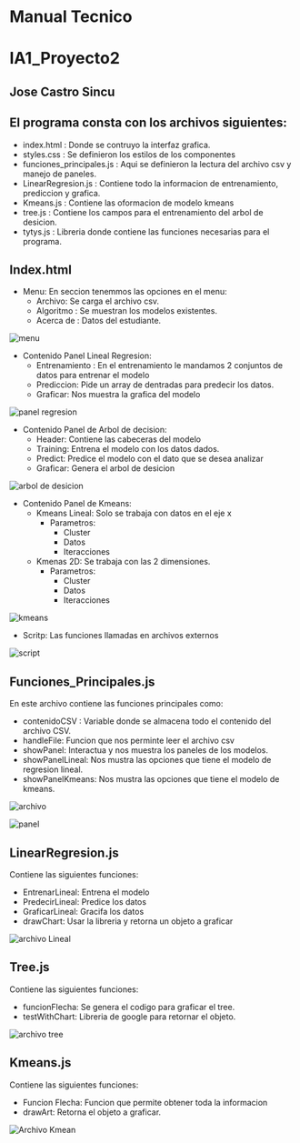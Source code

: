 # Manual Tecnico
# IA1_Proyecto2
## Jose Castro Sincu

## El programa consta con los archivos siguientes:
*   index.html : Donde se contruyo la interfaz grafica.
*   styles.css : Se definieron los estilos de los componentes
*   funciones_principales.js : Aqui se definieron la lectura del archivo csv y manejo de paneles.
*   LinearRegresion.js : Contiene todo la informacion  de entrenamiento, prediccion y grafica.
*   Kmeans.js  : Contiene las oformacion de modelo kmeans
*   tree.js : Contiene los campos para el entrenamiento del arbol de desicion.
*   tytys.js : Libreria donde contiene las funciones necesarias para el programa.

## Index.html
*   Menu: En seccion tenemmos las opciones en el menu:
    *   Archivo: Se carga el archivo csv.
    *   Algoritmo : Se muestran los modelos existentes.
    *   Acerca de : Datos del estudiante.

![menu](./Imagenes/menu.png)

*   Contenido Panel Lineal Regresion:
    *   Entrenamiento : En el entrenamiento le mandamos 2 conjuntos de datos para entrenar el modelo
    *   Prediccion: Pide un array de dentradas para predecir los datos.
    *   Graficar: Nos muestra la grafica del modelo

![panel regresion](./Imagenes/panel_regresion.png)

* Contenido Panel de Arbol de decision:
  * Header: Contiene las cabeceras del modelo
  * Training: Entrena el modelo con los datos dados.
  * Predict: Predice el modelo con el dato que se desea analizar
  * Graficar: Genera el arbol de desicion

![arbol de desicion](./Imagenes/arbol_desicion.png)

* Contenido Panel de Kmeans:
  * Kmeans Lineal: Solo se trabaja con datos en el eje x
    * Parametros:
      * Cluster
      * Datos
      * Iteracciones
  * Kmenas 2D: Se trabaja con las 2 dimensiones.
    * Parametros:
      * Cluster
      * Datos
      * Iteracciones

![kmeans](./Imagenes/kmeans.png)

*   Scritp: Las funciones llamadas en archivos externos
   

![script](./Imagenes/script.png)

## Funciones_Principales.js
<p>En este archivo contiene las funciones principales como:</p>

*   contenidoCSV : Variable donde se almacena todo el contenido del archivo CSV.
*    handleFile: Funcion que nos perminte leer el archivo csv
*    showPanel: Interactua y nos muestra los paneles de los modelos.
*    showPanelLineal: Nos mustra las opciones que tiene el modelo de regresion lineal.
*    showPanelKmeans: Nos mustra las opciones que tiene el modelo de kmeans.
   
![archivo](./Imagenes/archivo.png)

![panel](./Imagenes/panel.png)

## LinearRegresion.js

<p>Contiene las siguientes funciones:</p>

*   EntrenarLineal: Entrena el modelo
*   PredecirLineal: Predice los datos
*   GraficarLineal: Gracifa los datos
*   drawChart: Usar la libreria y retorna un objeto a graficar

![archivo Lineal](./Imagenes/archivoLineal.png)

## Tree.js

<p>Contiene las siguientes funciones:</p>

*   funcionFlecha: Se genera el codigo para graficar el tree.
*   testWithChart: Libreria de google para retornar el objeto.

![archivo tree](./Imagenes/archivoTree.png)

## Kmeans.js

<p>Contiene las siguientes funciones:</p>

*   Funcion Flecha: Funcion que permite obtener toda la informacion
*   drawArt: Retorna el objeto a graficar.

![Archivo Kmean](./Imagenes/archivoKmean.png)
